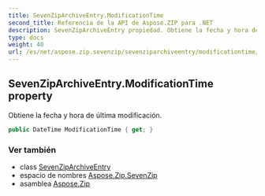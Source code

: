 ```yaml
---
title: SevenZipArchiveEntry.ModificationTime
second_title: Referencia de la API de Aspose.ZIP para .NET
description: SevenZipArchiveEntry propiedad. Obtiene la fecha y hora de última modificación.
type: docs
weight: 40
url: /es/net/aspose.zip.sevenzip/sevenziparchiveentry/modificationtime/
---
```

## SevenZipArchiveEntry.ModificationTime property

Obtiene la fecha y hora de última modificación.

```csharp
public DateTime ModificationTime { get; }
```

### Ver también

* class [SevenZipArchiveEntry](../)
* espacio de nombres [Aspose.Zip.SevenZip](../../sevenziparchiveentry/)
* asamblea [Aspose.Zip](../../../)


